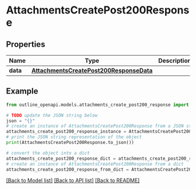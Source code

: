 # AttachmentsCreatePost200Response


## Properties

Name | Type | Description | Notes
------------ | ------------- | ------------- | -------------
**data** | [**AttachmentsCreatePost200ResponseData**](AttachmentsCreatePost200ResponseData.md) |  | [optional] 

## Example

```python
from outline_openapi.models.attachments_create_post200_response import AttachmentsCreatePost200Response

# TODO update the JSON string below
json = "{}"
# create an instance of AttachmentsCreatePost200Response from a JSON string
attachments_create_post200_response_instance = AttachmentsCreatePost200Response.from_json(json)
# print the JSON string representation of the object
print(AttachmentsCreatePost200Response.to_json())

# convert the object into a dict
attachments_create_post200_response_dict = attachments_create_post200_response_instance.to_dict()
# create an instance of AttachmentsCreatePost200Response from a dict
attachments_create_post200_response_from_dict = AttachmentsCreatePost200Response.from_dict(attachments_create_post200_response_dict)
```
[[Back to Model list]](../README.md#documentation-for-models) [[Back to API list]](../README.md#documentation-for-api-endpoints) [[Back to README]](../README.md)


